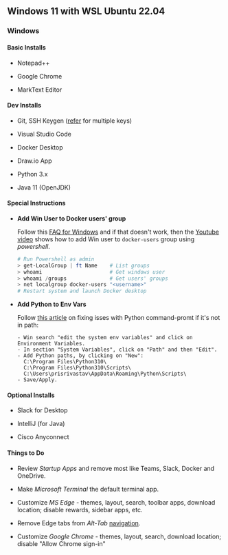 ## Windows 11 with WSL Ubuntu 22.04

### Windows

#### Basic Installs

- Notepad++

- Google Chrome

- MarkText Editor

#### Dev Installs

- Git, SSH Keygen ([refer](https://connkat.medium.com/setting-up-multiple-ssh-keys-on-one-computer-75f068d972d9) for multiple keys)

- Visual Studio Code

- Docker Desktop

- Draw.io App

- Python 3.x

- Java 11 (OpenJDK)

#### Special Instructions

- **Add Win User to Docker users' group**
  
  Follow this [FAQ for Windows](https://docs.docker.com/desktop/faqs/windowsfaqs/#why-do-i-see-the-docker-desktop-access-denied-error-message-when-i-try-to-start-docker-desktop) and if that doesn't work, then the [Youtube video](https://www.youtube.com/watch?v=LFZDUnmtTv4) shows how to add Win user to `docker-users` group using *powershell*.
  
  ```powershell
  # Run Powershell as admin
  > get-LocalGroup | ft Name    # List groups
  > whoami                      # Get windows user
  > whoami /groups              # Get users' groups
  > net localgroup docker-users "<username>"
  # Restart system and launch Docker desktop
  ```

- **Add Python to Env Vars**
  
  Follow [this article](https://medium.com/@viknesh2798/how-to-fix-the-issues-while-using-python-command-in-the-command-prompt-ba56d9018c5f) on fixing isses with Python command-promt if it's not in path:
  
  ```
  - Win search "edit the system env variables" and click on Environment Variables.
  - In section "System Variables", click on "Path" and then "Edit".
  - Add Python paths, by clicking on "New":
    C:\Program Files\Python310\
    C:\Program Files\Python310\Scripts\
    C:\Users\prisrivastav\AppData\Roaming\Python\Scripts\
  - Save/Apply.
  ```

#### Optional Installs

- Slack for Desktop

- IntelliJ (for Java)

- Cisco Anyconnect

#### Things to Do

- Review *Startup Apps* and remove most like Teams, Slack, Docker and OneDrive.

- Make *Microsoft Terminal* the default terminal app.

- Customize *MS Edge* - themes, layout, search, toolbar apps, download location; disable rewards, sidebar apps, etc.

- Remove Edge tabs from *Alt-Tab* [navigation](https://www.majorgeeks.com/content/page/alt_tab_edge.html).

- Customize *Google Chrome* - themes, layout, search, download location; disable "Allow Chrome sign-in"
